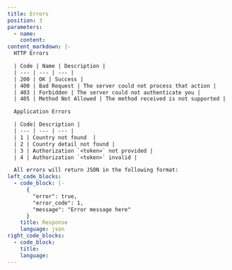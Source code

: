 ```yaml
---
title: Errors
position: 3
parameters:
  - name:
    content:
content_markdown: |-
  HTTP Errors

  | Code | Name | Description |
  | --- | --- | --- |
  | 200 | OK | Success |
  | 400 | Bad Request | The server could not process that action |
  | 403 | Forbidden | The server could not authenticate you |
  | 405 | Method Not Allowed | The method received is not supported |

  Application Errors

  | Code| Description |
  | --- | --- | --- |
  | 1 | Country not found  |
  | 2 | Country detail not found |
  | 3 | Authorization `<token>` not provided |
  | 4 | Authorization `<token>` invalid |

  All errors will return JSON in the following format:
left_code_blocks:
  - code_block: |-
      {
        "error": true,
        "error_code": 1,
        "message": "Error message here"
      }
    title: Response
    language: json
right_code_blocks:
  - code_block:
    title:
    language:
---
```


